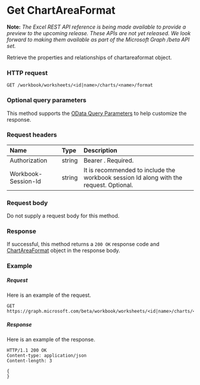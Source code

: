 # Get ChartAreaFormat

**Note:** _The Excel REST API reference is being made available to provide a preview to the upcoming release. These APIs are not yet released. We look forward to making them available as part of the Microsoft Graph /beta API set._

Retrieve the properties and relationships of chartareaformat object.
### HTTP request
<!-- { "blockType": "ignored" } -->
```http
GET /workbook/worksheets/<id|name>/charts/<name>/format
```
### Optional query parameters
This method supports the [OData Query Parameters](http://graph.microsoft.io/docs/overview/query_parameters) to help customize the response.

### Request headers
| Name       | Type | Description|
|:-----------|:------|:----------|
| Authorization  |string | Bearer <token>. Required.| 
| Workbook-Session-Id  |string |It is recommended to include the workbook session Id along with the request. Optional.|

### Request body
Do not supply a request body for this method.
### Response
If successful, this method returns a `200 OK` response code and [ChartAreaFormat](../resources/chartareaformat.md) object in the response body.
### Example
##### Request
Here is an example of the request.
<!-- {
  "blockType": "request",
  "name": "get_chartareaformat"
}-->
```http
GET https://graph.microsoft.com/beta/workbook/worksheets/<id|name>/charts/<name>/format
```
##### Response
Here is an example of the response.
<!-- {
  "blockType": "response",
  "truncated": false,
  "@odata.type": "microsoft.graph.chartareaformat"
} -->
```http
HTTP/1.1 200 OK
Content-type: application/json
Content-length: 3

{
}
```

<!-- uuid: 8fcb5dbc-d5aa-4681-8e31-b001d5168d79
2015-10-25 14:57:30 UTC -->
<!-- {
  "type": "#page.annotation",
  "description": "Get ChartAreaFormat",
  "keywords": "",
  "section": "documentation",
  "tocPath": ""
}-->